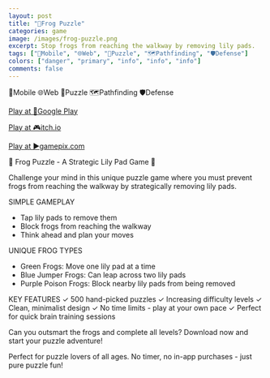 ```yaml
---
layout: post
title: "🐸Frog Puzzle"
categories: game
image: /images/frog-puzzle.png
excerpt: Stop frogs from reaching the walkway by removing lily pads.
tags: ["📱Mobile", "🌐Web", "🧩Puzzle", "🗺️Pathfinding", "🛡️Defense"]
colors: ["danger", "primary", "info", "info", "info"]
comments: false
---
```


<span class="badge badge-danger">📱Mobile</span>
<span class="badge badge-primary">🌐Web</span>
<span class="badge badge-info">🧩Puzzle</span>
<span class="badge badge-info">🗺️Pathfinding</span>
<span class="badge badge-info">🛡️Defense</span>

<a href="https://play.google.com/store/apps/details?id=com.sublevelgames.frog" class="btn btn-primary btn-lg">Play at 📱Google Play</a>

<a href="https://sublevelgames.itch.io/frog-puzzle" class="btn btn-primary btn-lg">Play at 🎮itch.io</a>

<a href="https://www.gamepix.com/play/frog-puzzle" class="btn btn-primary btn-lg">Play at ▶️gamepix.com</a>

🐸 Frog Puzzle - A Strategic Lily Pad Game 🐸

Challenge your mind in this unique puzzle game where you must prevent frogs from reaching the walkway by strategically removing lily pads.

SIMPLE GAMEPLAY
- Tap lily pads to remove them
- Block frogs from reaching the walkway
- Think ahead and plan your moves

UNIQUE FROG TYPES
- Green Frogs: Move one lily pad at a time
- Blue Jumper Frogs: Can leap across two lily pads
- Purple Poison Frogs: Block nearby lily pads from being removed

KEY FEATURES
✓ 500 hand-picked puzzles
✓ Increasing difficulty levels
✓ Clean, minimalist design
✓ No time limits - play at your own pace
✓ Perfect for quick brain training sessions

Can you outsmart the frogs and complete all levels? Download now and start your puzzle adventure!

Perfect for puzzle lovers of all ages. No timer, no in-app purchases - just pure puzzle fun!